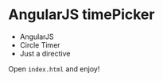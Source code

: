 # AngularJS timePicker

- AngularJS
- Circle Timer
- Just a directive

Open `index.html` and enjoy!
